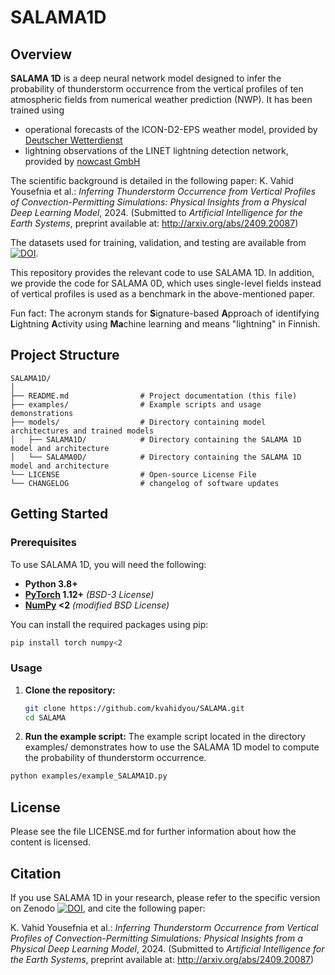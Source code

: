 # SALAMA1D

## Overview
**SALAMA 1D** is a deep neural network model designed to infer the probability of thunderstorm occurrence from the vertical profiles of ten atmospheric fields from numerical weather prediction (NWP). It has been trained using
- operational forecasts of the ICON-D2-EPS weather model, provided by [Deutscher Wetterdienst](https://www.dwd.de/)
- lightning observations of the LINET lightning detection network, provided by [nowcast GmbH](https://www.nowcast.de/)

The scientific background is detailed in the following paper:
K. Vahid Yousefnia et al.: _Inferring Thunderstorm Occurrence from Vertical Profiles of Convection-Permitting Simulations: Physical Insights from a Physical Deep Learning Model_, 2024. (Submitted to _Artificial Intelligence for the Earth Systems_, preprint available at: http://arxiv.org/abs/2409.20087)

The datasets used for training, validation, and testing are available from [![DOI](https://zenodo.org/badge/DOI/10.5281/zenodo.13981208.svg)](https://doi.org/10.5281/zenodo.13981208).

This repository provides the relevant code to use SALAMA 1D. In addition, we provide the code for SALAMA 0D, which uses single-level fields instead of vertical profiles is used as a benchmark in the above-mentioned paper.

Fun fact: The acronym stands for **S**ignature-based **A**pproach of identifying **L**ightning **A**ctivity using **Ma**chine learning and means "lightning" in Finnish.



## Project Structure

```plaintext
SALAMA1D/
│
├── README.md                # Project documentation (this file)
├── examples/                # Example scripts and usage demonstrations
├── models/                  # Directory containing model architectures and trained models
│   ├── SALAMA1D/            # Directory containing the SALAMA 1D model and architecture
│   └── SALAMA0D/            # Directory containing the SALAMA 1D model and architecture
└── LICENSE                  # Open-source License File
└── CHANGELOG                # changelog of software updates
```

## Getting Started

### Prerequisites

To use SALAMA 1D, you will need the following:

- **Python 3.8+**
- **[PyTorch](https://pytorch.org/) 1.12+** _(BSD-3 License)_
- **[NumPy](https://numpy.org/) <2** _(modified BSD License)_

You can install the required packages using pip:

```bash
pip install torch numpy<2
```

### Usage

1. **Clone the repository:**

   ```bash
   git clone https://github.com/kvahidyou/SALAMA.git
   cd SALAMA
   ```
2. **Run the example script:**
The example script located in the directory examples/ demonstrates how to use the SALAMA 1D model to compute the probability of thunderstorm occurrence.
```bash
python examples/example_SALAMA1D.py
```

## License
Please see the file LICENSE.md for further information about how the content is licensed.

## Citation
If you use SALAMA 1D in your research, please refer to the specific version on Zenodo [![DOI](https://zenodo.org/badge/891436828.svg)](https://doi.org/10.5281/zenodo.14212888), and cite the following paper:

K. Vahid Yousefnia et al.: _Inferring Thunderstorm Occurrence from Vertical Profiles of Convection-Permitting Simulations: Physical Insights from a Physical Deep Learning Model_, 2024. (Submitted to _Artificial Intelligence for the Earth Systems_, preprint available at: http://arxiv.org/abs/2409.20087)

